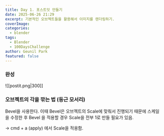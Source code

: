 ```yaml
---
title: Day 1. 포스트잇 만들기
date: 2025-06-26 21:29
excerpt: 기본적인 오브젝트들을 활용해서 이미지를 렌더링하기.
coverImage: 
categories:
  - blender
tags:
  - Blender
  - 100DaysChallenge
author: Geunil Park
featured: false
---
```

### 완성

![[postit.png|300]]

### 오브젝트의 각을 깎는 법 (둥근 모서리)

Bevel을 사용한다. 이때 Bevel은 오브젝트의 Scale에 맞춰서 진행되기 때문에 스케일을 수정한 후 Bevel 을 적용할 경우 Scale을 전부 1로 만들 필요가 있음.

→ cmd + a (apply) 에서 Scale을 적용함.
